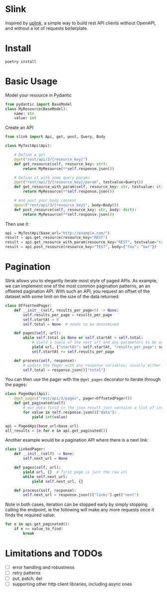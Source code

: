 # Slink
Inspired by [uplink](https://uplink.readthedocs.io/en/stable/), a simple way to build rest API clients without OpenAPI,
and without a lot of requests boilerplate.

# Install
```
poetry install
```

# Basic Usage
Model your resource in Pydantic
```python
from pydantic import BaseModel
class MyResource(BaseModel):
    name: str
    value: int
```

Create an API
```python
from slink import Api, get, post, Query, Body

class MyTestApi(Api):

    # Define a get
    @get("rest/api/3/{resource_key}")
    def get_resource(self, resource_key: str):
        return MyResource(**self.response.json())

    # Define it with some query params
    @get("rest/api/3/{resource_key}/param", testvalue=Query())
    def get_resource_with_param(self, resource_key: str, testvalue: str):
        return MyResource(**self.response.json())

    # And post your body content
    @post("rest/api/3/{resource_key}", body=Body())
    def post_resource(self, resource_key: str, body: dict):
        return MyResource(**self.response.json())
```

Then use it:
```python
api = MyTestApi(base_url="http://example.com/")
result = api.get_resource(resource_key="REST")
result = api.get_resource_with_param(resource_key="REST", testvalue="test")
result = api.post_resource(resource_key="TEST", body={"foo": "bar"})
```

# Pagination
Slink allows you to elegantly iterate most style of paged APIs. As example, we can implement one of the most common
pagination patterns, an an offseted pagination API. With such an API, you request an offset of the dataset with some
limit on the size of the data returned:

```python
class OffsettedPager:
    def __init__(self, results_per_page=5) -> None:
        self.results_per_page = results_per_page
        self.startAt = 0
        self.total = None  # needs to be determined

    def pages(self, url):
        while self.total is None or self.startAt < self.total:
            # yield a tuple of the next url and any parameters to be added to the original request
            yield url, {"startAt": self.startAt, "results_per_page": self.maxCount}
            self.startAt += self.results_per_page

    def process(self, response):
        # update the Pager with any response variables; usually either info about the next page or the total number of pages
        self.total = response.json()["total"]
```

You can then use the pager with the `@get_pages` decorator to iterate through the pages:

```python
class PagedApi(Api):
    @get_pages("rest/api/3/pages", pager=OffsetedPager())
    def get_paginated(self)
        # our data field in the json result just contains a list of ints, but they could be a much more complicated object
        for value in self.response.json()["data"]:
            yield int(value)

api = PagedApi(base_url=base_url)
all_results = [e for e in api.get_paginated()]
```

Another example would be a pagination API where there is a next link:

```python
class LinkedPager:
    def __init__(self) -> None:
        self.next_url = None

    def pages(self, url):
        yield url, {}  # first page is just the raw url
        while self.next_url:
            yield self.next_url, {}

    def process(self, response):
        self.next_url = response.json()["links"].get("next")
```

Note in both cases, iteration can be stopped early by simply stopping calling the endpoint, ie the following will make
any more requests once it finds the required value:

```python
for e in api.get_paginated():
    if e == value_to_find:
        break
```

# Limitations and TODOs
- [ ] error handling and robustness
- [ ] retry patterns
- [ ] put, patch, del
- [ ] supporting other http client libraries, including async ones